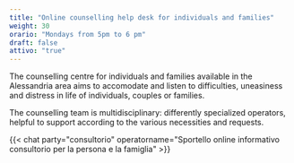 ```yaml
---
title: "Online counselling help desk for individuals and families"
weight: 30
orario: "Mondays from 5pm to 6 pm"
draft: false
attivo: "true"
---
```


The counselling centre for individuals and families available in the Alessandria area aims to accomodate and listen to difficulties, uneasiness and distress in life of individuals, couples or families.

The counselling team is multidisciplinary: differently specialized operators, helpful to support according to the various necessities and requests.

{{< chat party="consultorio" operatorname="Sportello online informativo consultorio per la persona e la famiglia" >}}
